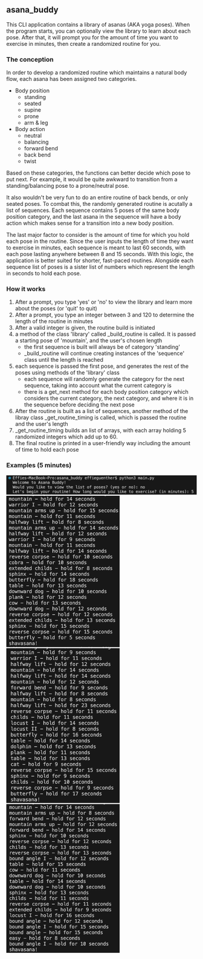 ## asana_buddy

This CLI application contains a library of asanas (AKA yoga poses). When the program starts, you can optionally view the library to learn about each pose. After that, it will prompt you for the amount of time you want to exercise in minutes, then create a randomized routine for you. 

### The conception

In order to develop a randomized routine which maintains a natural body flow, each asana has been assigned two categories. 
- Body position
  - standing
  - seated
  - supine
  - prone
  - arm & leg
- Body action
  - neutral
  - balancing
  - forward bend
  - back bend
  - twist

Based on these categories, the functions can better decide which pose to put next. For example, it would be quite awkward to transition from a standing/balancing pose to a prone/neutral pose.   

It also wouldn't be very fun to do an entire routine of back bends, or only seated poses. To combat this, the randomly generated routine is acutally a list of sequences. Each sequence contains 5 poses of the same body position category, and the last asana in the sequence will have a body action which makes sense for a transition into a new body position.  

The last major factor to consider is the amount of time for which you hold each pose in the routine. Since the user inputs the length of time they want to exercise in minutes, each sequence is meant to last 60 seconds, with each pose lasting anywhere between 8 and 15 seconds. With this logic, the application is better suited for shorter, fast-paced routines. Alongside each sequence list of poses is a sister list of numbers which represent the length in seconds to hold each pose.

### How it works

1. After a prompt, you type 'yes' or 'no' to view the library and learn more about the poses (or 'quit' to quit)
2. After a prompt, you type an integer between 3 and 120 to determine the length of the routine in minutes
3. After a valid integer is given, the routine build is initiated
4. a method of the class 'library' called _build_routine is called. It is passed a starting pose of 'mountain', and the user's chosen length
    - the first sequence is built will always be of category 'standing'
    - _build_routine will continue creating instances of the 'sequence' class until the length is reached
5. each sequence is passed the first pose, and generates the rest of the poses using methods of the 'library' class
    - each sequence will randomly generate the category for the next sequence, taking into account what the current category is
    - there is a get_next method for each body position category which considers the current category, the next category, and where it is in the sequence before deciding the next pose
6. After the routine is built as a list of sequences, another method of the libray class _get_routine_timing is called, which is passed the routine and the user's length
7. _get_routine_timing builds an list of arrays, with each array holding 5 randomized integers which add up to 60.
8. The final routine is printed in a user-friendly way including the amount of time to hold each pose

### Examples (5 minutes)
 
![intro](./examples/intro.png)
<img src='./examples/example_1.png' alt='example_1' width='300px'/>
<img src='./examples/example_2.png' alt='example_2' width='300px'/>
<img src='./examples/example_3.png' alt='example_3' width='300px'/>
